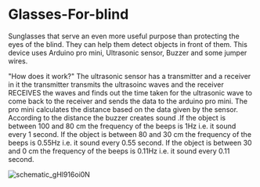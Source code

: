 # Glasses-For-blind
Sunglasses that serve an even more useful purpose than protecting the eyes of the blind. They can help them detect objects in front of them.
This device uses Arduino pro mini, Ultrasonic sensor, Buzzer and some jumper wires.

"How does it work?"
The ultrasonic sensor has a transmitter and a receiver in it the transmitter transmits the ultrasoinc waves and the receiver RECEIVES the waves and finds out the 
time taken for the ultrasonic wave to come back to the receiver and sends the data to the arduino pro mini. The pro mini calculates the distance based on the data 
given by the sensor.
According to the distance the buzzer creates sound .If the object is between 100 and 80 cm the frequency of the beeps is 1Hz i.e. it sound every 1 second.
If the object is between 80 and 30 cm the frequency of the beeps is 0.55Hz i.e. it sound every 0.55 second.
If the object is between 30 and 0 cm the frequency of the beeps is 0.11Hz i.e. it sound every 0.11 second.

![schematic_gHl916oi0N](https://user-images.githubusercontent.com/108792129/195860337-560fdafb-eca9-4913-9c32-268a2b050f3c.jpg)
